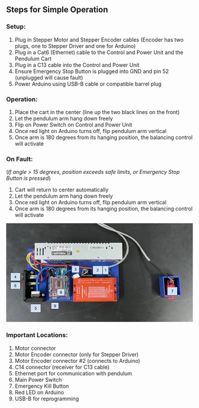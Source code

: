 ## Steps for Simple Operation

### Setup:
1. Plug in Stepper Motor and Stepper Encoder cables (Encoder has two plugs, one to Stepper Driver and one for Arduino)  
2. Plug in a Cat6 (Ethernet) cable to the Control and Power Unit and the Pendulum Cart  
3. Plug in a C13 cable into the Control and Power Unit  
4. Ensure Emergency Stop Button is plugged into GND and pin 52 (unplugged will cause fault)  
5. Power Arduino using USB-B cable or compatible barrel plug  

### Operation:
1. Place the cart in the center (line up the two black lines on the front)  
2. Let the pendulum arm hang down freely  
3. Flip on Power Switch on Control and Power Unit  
4. Once red light on Arduino turns off, flip pendulum arm vertical  
5. Once arm is 180 degrees from its hanging position, the balancing control will activate  

### On Fault:  
(*If angle > 15 degrees, position exceeds safe limits, or Emergency Stop Button is pressed*)  
1. Cart will return to center automatically  
2. Let the pendulum arm hang down freely  
3. Once red light on Arduino turns off, flip pendulum arm vertical  
4. Once arm is 180 degrees from its hanging position, the balancing control will activate  

![Control and Power Unit](images/Control+Power.png)

### Important Locations:
1. Motor connector  
2. Motor Encoder connector (only for Stepper Driver)  
3. Motor Encoder connector #2 (connects to Arduino)  
4. C14 connector (receiver for C13 cable)  
5. Ethernet port for communication with pendulum  
6. Main Power Switch  
7. Emergency Kill Button  
8. Red LED on Arduino  
9. USB-B for reprogramming  

